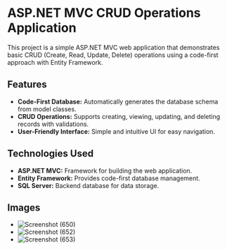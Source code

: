 # ASP.NET MVC CRUD Operations Application

This project is a simple ASP.NET MVC web application that demonstrates basic CRUD (Create, Read, Update, Delete) operations using a code-first approach with Entity Framework.

## Features

- **Code-First Database:** Automatically generates the database schema from model classes.
- **CRUD Operations:** Supports creating, viewing, updating, and deleting records with validations.
- **User-Friendly Interface:** Simple and intuitive UI for easy navigation.

## Technologies Used

- **ASP.NET MVC:** Framework for building the web application.
- **Entity Framework:** Provides code-first database management.
- **SQL Server:** Backend database for data storage.

## Images

- ![Screenshot (650)](https://github.com/user-attachments/assets/ab734e10-65e9-49d1-b9a8-701eee860fd6)
- ![Screenshot (652)](https://github.com/user-attachments/assets/49b8a5ae-ceba-4f29-b4de-9df156d62b69)
- ![Screenshot (653)](https://github.com/user-attachments/assets/54074cf4-3c9c-4aaa-b7c0-da7c126c7197)
